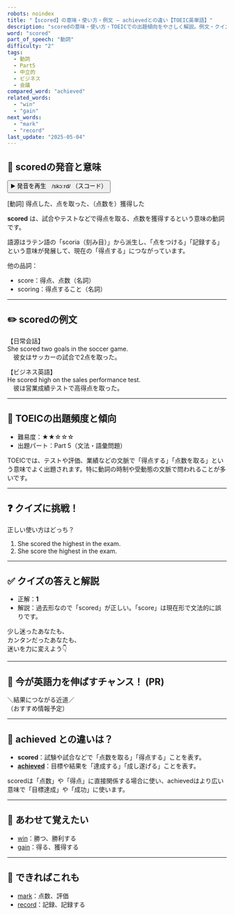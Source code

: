 ```yaml
---
robots: noindex
title: "【scored】の意味・使い方・例文 ― achievedとの違い【TOEIC英単語】"
description: "scoredの意味・使い方・TOEICでの出題傾向をやさしく解説。例文・クイズ付きでachievedとの違いもわかりやすく学べます。"
word: "scored"
part_of_speech: "動詞"
difficulty: "2"
tags:
  - 動詞
  - Part5
  - 中立的
  - ビジネス
  - 会議
compared_word: "achieved"
related_words:
  - "win"
  - "gain"
next_words:
  - "mark"
  - "record"
last_update: "2025-05-04"
---
```


## 🔰 scoredの発音と意味

<button class="play-audio" onclick="playTTS('scored')">
  <span class="play-audio-main">
    ▶️ 発音を再生　/skɔːrd/
  </span>
  <span class="play-audio-sub">
    （スコード）
  </span>
</button>

[動詞] 得点した、点を取った、（点数を）獲得した

**scored** は、試合やテストなどで得点を取る、点数を獲得するという意味の動詞です。

語源はラテン語の「scoria（刻み目）」から派生し、「点をつける」「記録する」という意味が発展して、現在の「得点する」につながっています。

他の品詞：  
- score：得点、点数（名詞）
- scoring：得点すること（名詞）

---

## ✏️ scoredの例文

【日常会話】  
She scored two goals in the soccer game.  
　彼女はサッカーの試合で2点を取った。

【ビジネス英語】  
He scored high on the sales performance test.  
　彼は営業成績テストで高得点を取った。

---

## 🎯 TOEICの出題頻度と傾向

- 難易度：★★☆☆☆
- 出題パート：Part 5（文法・語彙問題）

TOEICでは、テストや評価、業績などの文脈で「得点する」「点数を取る」という意味でよく出題されます。特に動詞の時制や受動態の文脈で問われることが多いです。

---

## ❓ クイズに挑戦！

正しい使い方はどっち？

1. She scored the highest in the exam.  
2. She score the highest in the exam.

---

## ✅ クイズの答えと解説

- 正解：**1**
- 解説：過去形なので「scored」が正しい。「score」は現在形で文法的に誤りです。

少し迷ったあなたも、  
カンタンだったあなたも、  
迷いを力に変えよう👇️

---

## 🚀 今が英語力を伸ばすチャンス！ (PR)

<div class="info-center">
＼結果につながる近道／<br>  
（おすすめ情報予定）
</div>

---

## 🤔  achieved との違いは？

- **scored**：試験や試合などで「点数を取る」「得点する」ことを表す。
- **[achieved](/word/achieved/)**：目標や結果を「達成する」「成し遂げる」ことを表す。

scoredは「点数」や「得点」に直接関係する場合に使い、achievedはより広い意味で「目標達成」や「成功」に使います。

---

## 🧩 あわせて覚えたい

- [win](/word/win/)：勝つ、勝利する
- [gain](/word/gain/)：得る、獲得する

---

## 📖 できればこれも

- [mark](/word/mark/)：点数、評価
- [record](/word/record/)：記録、記録する

<!-- cvid: aid03_bid32 -->
